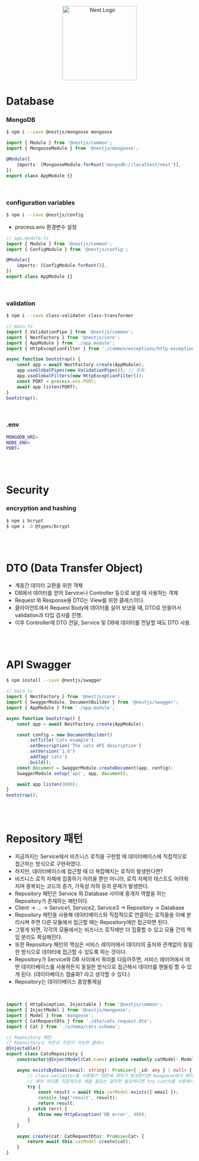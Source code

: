 <p align="center">
  <a href="https://docs.nestjs.com/" target="blank"><img src="https://nestjs.com/img/logo-small.svg" width="200" alt="Nest Logo" /></a>
</p>

# Database

### MongoDB

```sh
$ npm i --save @nestjs/mongoose mongoose
```

```ts
import { Module } from '@nestjs/common';
import { MongooseModule } from '@nestjs/mongoose';

@Module({
    imports: [MongooseModule.forRoot('mongodb://localhost/nest')],
})
export class AppModule {}
```

<br>

### configuration variables

```sh
$ npm i --save @nestjs/config
```

-   process.env 환경변수 설정

```ts
// app.module.ts
import { Module } from '@nestjs/common';
import { ConfigModule } from '@nestjs/config';

@Module({
    imports: [ConfigModule.forRoot()],
})
export class AppModule {}
```

<br>

### validation

```sh
$ npm i --save class-validator class-transformer
```

```ts
// main.ts
import { ValidationPipe } from '@nestjs/common';
import { NestFactory } from '@nestjs/core';
import { AppModule } from './app.module';
import { HttpExceptionFilter } from './common/exceptions/http-exception.filter';

async function bootstrap() {
    const app = await NestFactory.create(AppModule);
    app.useGlobalPipes(new ValidationPipe()); // 등록
    app.useGlobalFilters(new HttpExceptionFilter());
    const PORT = process.env.PORT;
    await app.listen(PORT);
}
bootstrap();
```

<br>

### .env

```sh
MONGODB_URI=
NODE_ENV=
PORT=
```

<br>
<br>

# Security

### encryption and hashing

```sh
$ npm i bcrypt
$ npm i -D @types/bcrypt
```

<br>
<br>

# DTO (Data Transfer Object)

-   계층간 데이터 교환을 위한 객체
-   DB에서 데이터를 얻어 Service나 Controller 등으로 보낼 때 사용하는 객체
-   Request 와 Response용 DTO는 View를 위한 클래스이다.
-   클라이언트에서 Request Body에 데이터를 실어 보냈을 때, DTO로 만들어서 validation과 타입 검사를 진행.
-   이후 Controller에 DTO 전달, Service 및 DB에 데이터를 전달할 때도 DTO 사용.

<br>
<br>

# API Swagger

```sh
$ npm install --save @nestjs/swagger
```

```ts
// main.ts
import { NestFactory } from '@nestjs/core';
import { SwaggerModule, DocumentBuilder } from '@nestjs/swagger';
import { AppModule } from './app.module';

async function bootstrap() {
    const app = await NestFactory.create(AppModule);

    const config = new DocumentBuilder()
        .setTitle('Cats example')
        .setDescription('The cats API description')
        .setVersion('1.0')
        .addTag('cats')
        .build();
    const document = SwaggerModule.createDocument(app, config);
    SwaggerModule.setup('api', app, document);

    await app.listen(3000);
}
bootstrap();
```

<br>
<br>

# Repository 패턴

-   지금까지는 Service에서 비즈니스 로직을 구현할 때 데이터베이스에 직접적으로 접근하는 방식으로 구현하였다.
-   하지만, 데이터베이스에 접근할 때 더 복잡해지는 로직이 발생한다면?
-   비즈니스 로직 자체에 집중하기 어려울 뿐만 아니라, 로직 자체의 테스트도 어려워지며 중복되는 코드의 증가, 가독성 저하 등의 문제가 발생한다.
-   Repository 패턴은 Service 와 Database 사이에 중개자 역할을 하는 Repository가 존재하는 패턴이다.
-   Client -> ... -> Service1, Service2, Service3 -> Repository -> Database
-   Repository 패턴을 사용해 데이터베이스와 직접적으로 연결하는 로직들을 아예 분리시켜 주면 다른 모듈에서 접근할 때는 Repository에만 접근하면 된다.
-   그렇게 되면, 각각의 모듈에서는 비즈니스 로직에만 더 집중할 수 있고 모듈 간의 책임 분리도 확실해진다.
-   또한 Repository 패턴의 핵심은 서비스 레이어에서 데이터의 출처와 관계없이 동일한 방식으로 데이터에 접근할 수 있도록 하는 것이다.
-   Repository가 Service와 DB 사이에서 쿼리를 다듬어주면, 서비스 레이어에서 어떤 데이터베이스를 사용하든지 동일한 방식으로 접근해서 데이터를 핸들링 할 수 있게 된다. (데이터베이스 캡슐화? 라고 생각할 수 있다.)
-   Repository는 데이터베이스 중앙통제실

<br>

```ts
import { HttpException, Injectable } from '@nestjs/common';
import { InjectModel } from '@nestjs/mongoose';
import { Model } from 'mongoose';
import { CatRequestDto } from './dto/cats.request.dto';
import { Cat } from './schema/cats.schema';

// Repository 패턴
// Repository는 의존성 주입이 가능한 클래스
@Injectable()
export class CatsRepository {
    constructor(@InjectModel(Cat.name) private readonly catModel: Model<Cat>) {}

    async existsByEmail(email: string): Promise<{ _id: any } | null> {
        // class-validator를 사용했기 때문에 에러가 발생한다면 mongoose에서 에러 처리를 해주기는 한다.
        // 에러 처리를 직접적으로 해줄 필요는 없지만 필요하다면 try-catch를 사용해서 해주면 된다.
        try {
            const result = await this.catModel.exists({ email });
            console.log('result', result);
            return result;
        } catch (err) {
            throw new HttpException('DB error', 400);
        }
    }

    async create(cat: CatRequestDto): Promise<Cat> {
        return await this.catModel.create(cat);
    }
}
```
